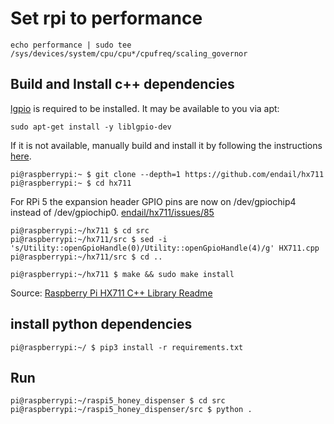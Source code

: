 # Set rpi to performance

    echo performance | sudo tee /sys/devices/system/cpu/cpu*/cpufreq/scaling_governor


## Build and Install c++ dependencies

[lgpio](http://abyz.me.uk/lg/index.html) is required to be installed. It may be available to you via apt:

```console
sudo apt-get install -y liblgpio-dev
```

If it is not available, manually build and install it by following the instructions [here](https://abyz.me.uk/lg/download.html#Download&Install).

```console
pi@raspberrypi:~ $ git clone --depth=1 https://github.com/endail/hx711
pi@raspberrypi:~ $ cd hx711
```

For RPi 5 the expansion header GPIO pins are now on /dev/gpiochip4 instead of /dev/gpiochip0. [endail/hx711/issues/85](https://github.com/endail/hx711/issues/85#issuecomment-2129032985)

```console
pi@raspberrypi:~/hx711 $ cd src
pi@raspberrypi:~/hx711/src $ sed -i 's/Utility::openGpioHandle(0)/Utility::openGpioHandle(4)/g' HX711.cpp
pi@raspberrypi:~/hx711/src $ cd ..
```

```console
pi@raspberrypi:~/hx711 $ make && sudo make install
```

Source: [Raspberry Pi HX711 C++ Library Readme](https://github.com/endail/hx711/blob/master/README.md)

## install python dependencies

```console
pi@raspberrypi:~/ $ pip3 install -r requirements.txt
```

## Run

```console
pi@raspberrypi:~/raspi5_honey_dispenser $ cd src
pi@raspberrypi:~/raspi5_honey_dispenser/src $ python .
```

